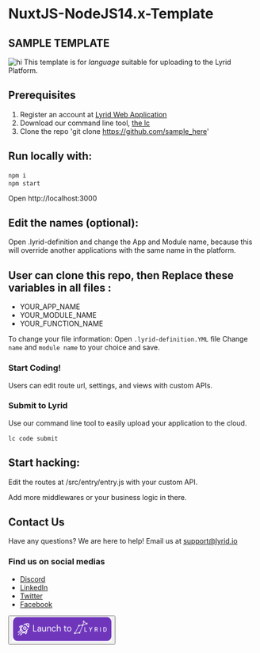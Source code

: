 # NuxtJS-NodeJS14.x-Template

## SAMPLE TEMPLATE
![hi](/asset/img/lyrid_logo_large.png)
This template is for _language_ suitable for uploading to the Lyrid Platform.

## Prerequisites 
1. Register an account at [Lyrid Web Application](https://app.beta.lyrid.io/) 
2. Download our command line tool, [the lc](https://docs.lyrid.io/initialization)
3. Clone the repo 'git clone https://github.com/sample_here'

## Run locally with:
```
npm i
npm start
```

Open http://localhost:3000

## Edit the names (optional):
Open .lyrid-definition and change the App and Module name, because this will override another applications with the same name in the platform.

## User can clone this repo, then Replace these variables in all files :
- YOUR_APP_NAME
- YOUR_MODULE_NAME
- YOUR_FUNCTION_NAME

To change your file information:
Open ```.lyrid-definition.YML``` file
Change ```name``` and ```module name``` to your choice and save.

### Start Coding!
Users can edit route url, settings, and views with custom APIs. 

### Submit to Lyrid 
Use our command line tool to easily upload your application to the cloud.
```
lc code submit
```

## Start hacking:

Edit the routes at /src/entry/entry.js with your custom API. 

Add more middlewares or your business logic in there.

## Contact Us
Have any questions? We are here to help!
Email us at support@lyrid.io  

### Find us on social medias
- [Discord](https://discord.com/invite/xtCCtc9WAX)
- [LinkedIn](https://www.linkedin.com/company/lyrid/?viewAsMember=true)
- [Twitter](https://twitter.com/LyridInc)
- [Facebook](https://www.facebook.com/lyridinc)

<a href="https://app.lyrid.io/login?one-click-deploy=true&origin=github&repository-url=https://github.com/LyridInc/NuxtJS-NodeJS14.x-Template.git&env=empty&project-type=nuxtjs&repo-name=NuxtJS-NodeJS14.x-Template">
  <button>
    <img src="/assets/svg/ocd_deploy_to_lyrid.svg" style="height: 50px; width:200px;"/>
  </button>
</a>

